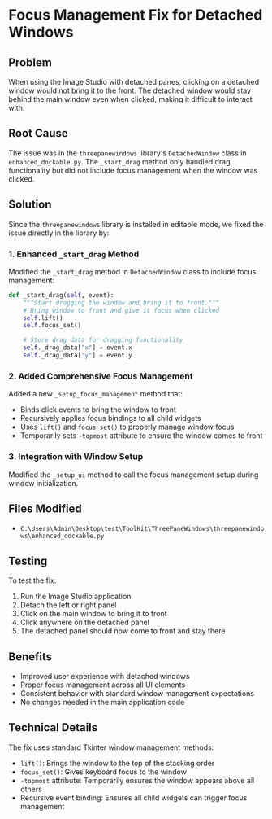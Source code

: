 # Focus Management Fix for Detached Windows

## Problem
When using the Image Studio with detached panes, clicking on a detached window would not bring it to the front. The detached window would stay behind the main window even when clicked, making it difficult to interact with.

## Root Cause
The issue was in the `threepanewindows` library's `DetachedWindow` class in `enhanced_dockable.py`. The `_start_drag` method only handled drag functionality but did not include focus management when the window was clicked.

## Solution
Since the `threepanewindows` library is installed in editable mode, we fixed the issue directly in the library by:

### 1. Enhanced `_start_drag` Method
Modified the `_start_drag` method in `DetachedWindow` class to include focus management:

```python
def _start_drag(self, event):
    """Start dragging the window and bring it to front."""
    # Bring window to front and give it focus when clicked
    self.lift()
    self.focus_set()

    # Store drag data for dragging functionality
    self._drag_data["x"] = event.x
    self._drag_data["y"] = event.y
```

### 2. Added Comprehensive Focus Management
Added a new `_setup_focus_management` method that:
- Binds click events to bring the window to front
- Recursively applies focus bindings to all child widgets
- Uses `lift()` and `focus_set()` to properly manage window focus
- Temporarily sets `-topmost` attribute to ensure the window comes to front

### 3. Integration with Window Setup
Modified the `_setup_ui` method to call the focus management setup during window initialization.

## Files Modified
- `C:\Users\Admin\Desktop\test\ToolKit\ThreePaneWindows\threepanewindows\enhanced_dockable.py`

## Testing
To test the fix:
1. Run the Image Studio application
2. Detach the left or right panel
3. Click on the main window to bring it to front
4. Click anywhere on the detached panel
5. The detached panel should now come to front and stay there

## Benefits
- Improved user experience with detached windows
- Proper focus management across all UI elements
- Consistent behavior with standard window management expectations
- No changes needed in the main application code

## Technical Details
The fix uses standard Tkinter window management methods:
- `lift()`: Brings the window to the top of the stacking order
- `focus_set()`: Gives keyboard focus to the window
- `-topmost` attribute: Temporarily ensures the window appears above all others
- Recursive event binding: Ensures all child widgets can trigger focus management
